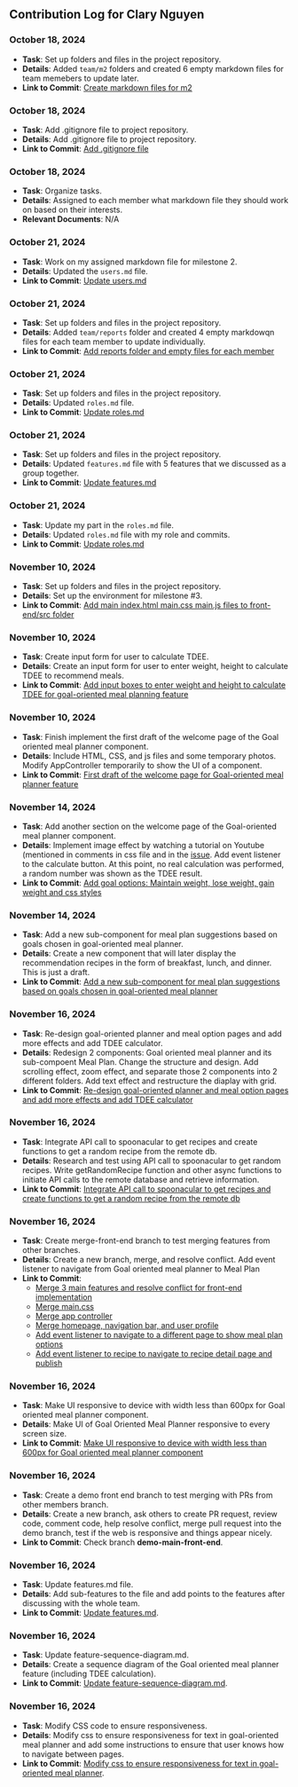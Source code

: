 ## Contribution Log for Clary Nguyen

### October 18, 2024
- **Task**: Set up folders and files in the project repository.
- **Details**: Added `team/m2` folders and created 6 empty markdown files for team memebers to update later.
- **Link to Commit**: [Create markdown files for m2](https://github.com/mya03/Meal-Planner/commit/38a17add44695bbf1d614c38a91bd2b083525326)

### October 18, 2024
- **Task**: Add .gitignore file to project repository.
- **Details**: Add .gitignore file to project repository.
- **Link to Commit**: [Add .gitignore file](https://github.com/mya03/Meal-Planner/commit/6858ac55e674653fbe45bc26dc1cbe327ac7ee3d)

### October 18, 2024
- **Task**: Organize tasks.
- **Details**: Assigned to each member what markdown file they should work on based on their interests.
- **Relevant Documents**: N/A

### October 21, 2024
- **Task**: Work on my assigned markdown file for milestone 2.
- **Details**: Updated the `users.md` file.
- **Link to Commit**: [Update users.md](https://github.com/mya03/Meal-Planner/commit/816af16f172fed55a215c2a865d2a53ec2851273)

### October 21, 2024
- **Task**: Set up folders and files in the project repository.
- **Details**: Added `team/reports` folder and created 4 empty markdowqn files for each team member to update individually.
- **Link to Commit**: [Add reports folder and empty files for each member](https://github.com/mya03/Meal-Planner/commit/98ce931a7859f5fa769cec571d5d5dc04b15c3e4)

### October 21, 2024
- **Task**: Set up folders and files in the project repository.
- **Details**: Updated `roles.md` file.
- **Link to Commit**: [Update roles.md](https://github.com/mya03/Meal-Planner/commit/d66290033ecd1c61588a64c1b4e1342168df8bc0)

### October 21, 2024
- **Task**: Set up folders and files in the project repository.
- **Details**: Updated `features.md` file with 5 features that we discussed as a group together.
- **Link to Commit**: [Update features.md](https://github.com/mya03/Meal-Planner/commit/a3f7fb37c2a5b6c1fe55abea2c129654542cf5d9)

### October 21, 2024
- **Task**: Update my part in the `roles.md` file.
- **Details**: Updated `roles.md` file with my role and commits.
- **Link to Commit**: [Update roles.md](https://github.com/mya03/Meal-Planner/commit/2d10c4cbb220fea57f29a14ba2a0d9b8b11cac0a)
  
### November 10, 2024
- **Task**: Set up folders and files in the project repository.
- **Details**: Set up the environment for milestone #3.
- **Link to Commit**: [Add main index.html main.css main.js files to front-end/src folder](https://github.com/mya03/Meal-Planner/commit/0f39dd8822aa9a375e8f955006f91ad23105cd2e)
  
### November 10, 2024
- **Task**: Create input form for user to calculate TDEE.
- **Details**: Create an input form for user to enter weight, height to calculate TDEE to recommend meals.
- **Link to Commit**: [Add input boxes to enter weight and height to calculate TDEE for goal-oriented meal planning feature](https://github.com/mya03/Meal-Planner/commit/a780ada86ca43bd218ad5c421a846842ff857b08)
  
### November 10, 2024
- **Task**: Finish implement the first draft of the welcome page of the Goal oriented meal planner component.
- **Details**: Include HTML, CSS, and js files and some temporary photos. Modify AppController temporarily to show the UI of a component.
- **Link to Commit**: [First draft of the welcome page for Goal-oriented meal planner feature](https://github.com/mya03/Meal-Planner/commit/184b7607ef421c96b28284dec9a7fefadf54a724)
  
### November 14, 2024
- **Task**: Add another section on the welcome page of the Goal-oriented meal planner component.
- **Details**: Implement image effect by watching a tutorial on Youtube (mentioned in comments in css file and in the [issue](https://github.com/mya03/Meal-Planner/issues/4). Add event listener to the calculate button. At this point, no real calculation was performed, a random number was shown as the TDEE result.
- **Link to Commit**: [Add goal options: Maintain weight, lose weight, gain weight and css styles](https://github.com/mya03/Meal-Planner/commit/22cee80206b95688208ff2d2d6a7880298119b19)
  
### November 14, 2024
- **Task**: Add a new sub-component for meal plan suggestions based on goals chosen in goal-oriented meal planner.
- **Details**: Create a new component that will later display the recommendation recipes in the form of breakfast, lunch, and dinner. This is just a draft.
- **Link to Commit**: [Add a new sub-component for meal plan suggestions based on goals chosen in goal-oriented meal planner](https://github.com/mya03/Meal-Planner/commit/e6c785277b67624af6ed2f8782b53372e449160e)
  
### November 16, 2024
- **Task**: Re-design goal-oriented planner and meal option pages and add more effects and add TDEE calculator.
- **Details**: Redesign 2 components: Goal oriented meal planner and its sub-compoent Meal Plan. Change the structure and design. Add scrolling effect, zoom effect, and separate those 2 components into 2 different folders. Add text effect and restructure the diaplay with grid.
- **Link to Commit**: [Re-design goal-oriented planner and meal option pages and add more effects and add TDEE calculator](https://github.com/mya03/Meal-Planner/commit/879bf9b5e56d64e94786fa73eed6563dc955fdaf)

### November 16, 2024
- **Task**: Integrate API call to spoonacular to get recipes and create functions to get a random recipe from the remote db.
- **Details**: Research and test using API call to spoonacular to get random recipes. Write getRandomRecipe function and other async functions to initiate API calls to the remote database and retrieve information.
- **Link to Commit**: [Integrate API call to spoonacular to get recipes and create functions to get a random recipe from the remote db](https://github.com/mya03/Meal-Planner/commit/9c7e0811689f95eb9bb569d7a5f1878bbb97116d)
  
### November 16, 2024
- **Task**: Create merge-front-end branch to test merging features from other branches.
- **Details**: Create a new branch, merge, and resolve conflict. Add event listener to navigate from Goal oriented meal planner to Meal Plan
- **Link to Commit**:
  - [Merge 3 main features and resolve conflict for front-end implementation](https://github.com/mya03/Meal-Planner/commit/7c16d48bc50d11623ee6352a067aa0a07daf43fd)
  - [Merge main.css](https://github.com/mya03/Meal-Planner/commit/decf8a71c81c72b8ba37dab6669bebdbba02e1f6)
  - [Merge app controller](https://github.com/mya03/Meal-Planner/commit/8cacb14faed56a958fa3ecf965ad0aa3db4492f2)
  - [Merge homepage, navigation bar, and user profile](https://github.com/mya03/Meal-Planner/commit/7cd475f08c707b4b9f18f35767dadd9397a75022)
  - [Add event listener to navigate to a different page to show meal plan options](https://github.com/mya03/Meal-Planner/commit/186ed329798ee1b4bbc92bababd74014df5451dc)
  - [Add event listener to recipe to navigate to recipe detail page and publish](https://github.com/mya03/Meal-Planner/commit/fb0a10fbfd98c46b98ac45dc938aca37f937e014)
  
### November 16, 2024
- **Task**: Make UI responsive to device with width less than 600px for Goal oriented meal planner component.
- **Details**: Make UI of Goal Oriented Meal Planner responsive to every screen size.
- **Link to Commit**: [Make UI responsive to device with width less than 600px for Goal oriented meal planner component](https://github.com/mya03/Meal-Planner/commit/c6d3499565b73872585256252cb39d9e9e48bee2)

### November 16, 2024
- **Task**: Create a demo front end branch to test merging with PRs from other members branch.
- **Details**: Create a new branch, ask others to create PR request, review code, comment code, help resolve conflict, merge pull request into the demo branch, test if the web is responsive and things appear nicely.
- **Link to Commit**: Check branch **demo-main-front-end**.

### November 16, 2024
- **Task**: Update features.md file.
- **Details**: Add sub-features to the file and add points to the features after discussing with the whole team.
- **Link to Commit**: [Update features.md](https://github.com/mya03/Meal-Planner/commit/5e9ab475086a34cac774846eb666d5ad88c9bd22).
  
### November 16, 2024
- **Task**: Update feature-sequence-diagram.md.
- **Details**: Create a sequence diagram of the Goal oriented meal planner feature (including TDEE calculation).
- **Link to Commit**: [Update feature-sequence-diagram.md](https://github.com/mya03/Meal-Planner/commit/eab696eafd1472b662ef831c3072d4a78fcd851d).
  
### November 16, 2024
- **Task**: Modify CSS code to ensure responsiveness.
- **Details**: Modify css to ensure responsiveness for text in goal-oriented meal planner and add some instructions to ensure that user knows how to navigate between pages.
- **Link to Commit**: [Modify css to ensure responsiveness for text in goal-oriented meal planner](https://github.com/mya03/Meal-Planner/commit/a6984c59db053d80b5abc91d9323f9d9155a1556).


  

